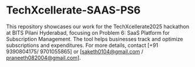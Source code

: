 # TechXcellerate-SAAS-PS6
This repository showcases our work for the TechXcellerate2025 hackathon at BITS Pilani Hyderabad, focusing on Problem 6: SaaS Platform for Subscription Management. The tool helps businesses track and optimize subscriptions and expenditures. For more details, contact [+91 9390804175/ 9701055865] or [saketh0104@gmail.com / praneeth082004@gmail.com].
